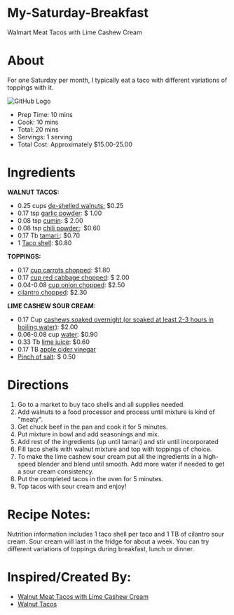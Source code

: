 # My-Saturday-Breakfast
Walmart Meat Tacos with Lime Cashew Cream

 # About
 
For one Saturday per month, I typically eat a taco with different variations of toppings with it. 

![GitHub Logo](https://www.vnutritionandwellness.com/wp-content/uploads/2016/06/walnut-meat-tacos1-1.jpg)

 - Prep Time: 10 mins
 - Cook: 10 mins
 - Total: 20 mins
 - Servings: 1 serving
 - Total Cost: Approximately $15.00-25.00

# Ingredients

**WALNUT TACOS:**

 - 0.25 cups [de-shelled walnuts:](https://www.google.com/shopping/product/2416399011238086562?q=de-shelled%20walnuts:&safe=strict&rlz=1C1CHBF_enUS760US760&sxsrf=ACYBGNSSMXsehCag49y7mUPOL6LnZ_CZbg:1569592641761&biw=2560&bih=1329&prds=epd:3954701486283304678,prmr:3&sa=X&ved=0ahUKEwiH1P7ClPHkAhVHuVkKHRZvA0cQ8wIIzAQ) $0.25
 - 0.17 tsp [garlic powder](https://www.wideopeneats.com/how-does-one-garlic-clove-compare-to-a-tablespoon-of-garlic-powder/):  $ 1.00
 - 0.08 tsp [cumin](https://www.thespruceeats.com/what-is-cumin-995638): $ 2.00
 - 0.08 tsp [chili powder:](https://www.allrecipes.com/recipe/237172/chili-powder/): $0.60
 - 0.17 Tb [tamari:](https://www.amazon.com/Tamari-Sauce-Wheat-Free-Organic/dp/B0046IIXTW): $0.70
 - 1 [Taco shell](https://www.allrecipes.com/recipe/70504/hard-taco-shells/): $0.80

**TOPPINGS:**

 - 0.17 [cup carrots chopped](https://www.howmuchisin.com/produce_converters/carrot): $1.80
 - 0.17 [cup red cabbage chopped](https://www.fatsecret.com/calories-nutrition/usda/red-cabbage?portionid=34014&portionamount=1.000): $ 2.00
 - 0.04-0.08 [cup onion chopped](https://www.simplyrecipes.com/recipes/how_to_chop_an_onion/): $2.50
 - [cilantro chopped](https://www.mexicanplease.com/how-to-chop-cilantro/): $2.30

**LIME CASHEW SOUR CREAM:** 

 - 0.17 Cup [cashews soaked overnight (or soaked at least 2-3 hours in boiling water)](https://nouveauraw.com/raw-techniques/soaking-nuts-seeds-and-grains/cashews-soaked-drying/): $2.00
 - 0.06-0.08 cup [water](https://science.howstuffworks.com/environmental/earth/geophysics/h2o.htm): $0.90
 - 0.33 Tb [lime juice](https://www.amazon.com/Santa-Cruz-Organic-Juice-Ounces/dp/B000VHGMX6): $0.60
 - 0.17 TB [apple cider vinegar](https://www.healthline.com/nutrition/6-proven-health-benefits-of-apple-cider-vinegar)
 - [Pinch of salt](https://www.food.com/about/salt-359): $ 0.50

# Directions

1.  Go to a market to buy taco shells and all supplies needed.
2. Add walnuts to a food processor and process until mixture is kind of "meaty".
3. Get chuck beef in the pan and cook it for 5 minutes. 
4. Put mixture in bowl and add seasonings and mix.
5. Add rest of the ingredients (up until tamari) and stir until incorporated
6. Fill taco shells with walnut mixture and top with toppings of choice.
7. To make the lime cashew sour cream put all the ingredients in a high-speed blender and blend until smooth. Add more water if needed to get a sour cream consistency.
8. Put the completed tacos in the oven for 5 minutes. 
9. Top tacos with sour cream and enjoy!

# Recipe Notes:

Nutrition information includes 1 taco shell per taco and 1 TB of cilantro sour cream.
Sour cream will last in the fridge for about a week. You can try different variations of toppings during breakfast, lunch or dinner. 


# Inspired/Created By:

 - [Walnut Meat Tacos with Lime Cashew Cream](https://www.vnutritionandwellness.com/walnut-meat-tacos/)
 - [Walnut Tacos](https://www.washingtonpost.com/recipes/walnut-tacos/15504/)



